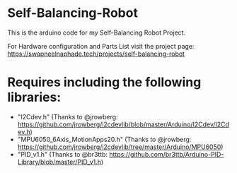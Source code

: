 # Self-Balancing-Robot
This is the arduino code for my Self-Balancing Robot Project.

For Hardware configuration and Parts List visit the project page: https://swapneelnaphade.tech/projects/self-balancing-robot

# Requires including the following libraries:
* "I2Cdev.h"                      (Thanks to @jrowberg: https://github.com/jrowberg/i2cdevlib/blob/master/Arduino/I2Cdev/I2Cdev.h)
* "MPU6050_6Axis_MotionApps20.h"  (Thanks to @jrowberg: https://github.com/jrowberg/i2cdevlib/tree/master/Arduino/MPU6050)
* "PID_v1.h"                      (Thanks to @br3ttb:  https://github.com/br3ttb/Arduino-PID-Library/blob/master/PID_v1.h)

